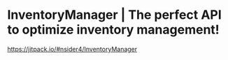 # InventoryManager | The perfect API to optimize inventory management!

https://jitpack.io/#nsider4/InventoryManager

